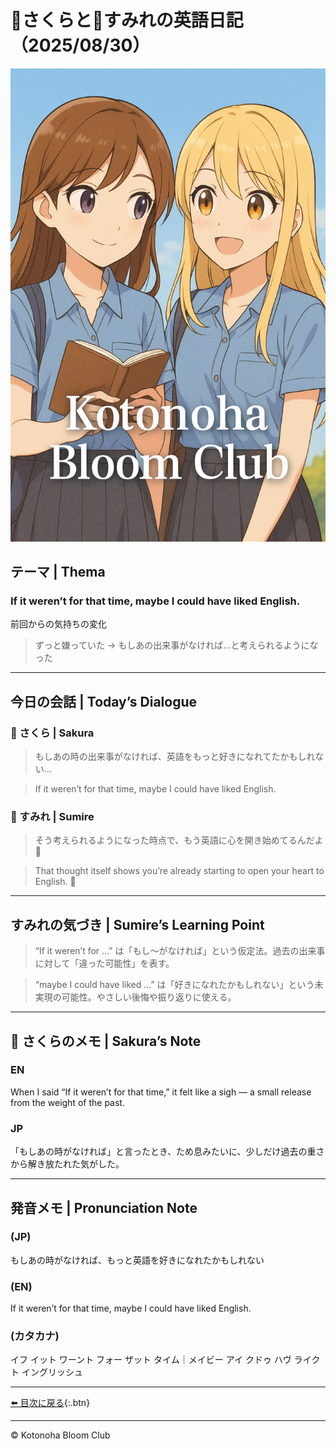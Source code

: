 
<link rel="stylesheet" href="./assets/styles.css">

# 🌸さくらと🌷すみれの英語日記（2025/08/30）  

![cover](./images/cover.png)

## テーマ | Thema
### **If it weren’t for that time, maybe I could have liked English.**

前回からの気持ちの変化
> ずっと嫌っていた → もしあの出来事がなければ…と考えられるようになった

---

## 今日の会話 | Today’s Dialogue  
### 🌸 さくら | Sakura

> もしあの時の出来事がなければ、英語をもっと好きになれてたかもしれない…


> If it weren’t for that time, maybe I could have liked English.  

### 🌷 すみれ | Sumire

> そう考えられるようになった時点で、もう英語に心を開き始めてるんだよ🌱

> That thought itself shows you’re already starting to open your heart to English.  🌱

---

## すみれの気づき | Sumire’s Learning Point  
> “If it weren’t for …” は「もし〜がなければ」という仮定法。過去の出来事に対して「違った可能性」を表す。


> “maybe I could have liked …” は「好きになれたかもしれない」という未実現の可能性。やさしい後悔や振り返りに使える。  

---

## 💬 さくらのメモ | Sakura’s Note 
### EN
When I said “If it weren’t for that time,” it felt like a sigh — a small release from the weight of the past.  

### JP
「もしあの時がなければ」と言ったとき、ため息みたいに、少しだけ過去の重さから解き放たれた気がした。  

---

## 発音メモ | Pronunciation Note  

###  (JP) 

 もしあの時がなければ、もっと英語を好きになれたかもしれない

### (EN) 

If it weren’t for that time, maybe I could have liked English.  

### (カタカナ) 

イフ イット ワーント フォー ザット タイム｜メイビー アイ クドゥ ハヴ ライクト イングリッシュ


---

[⬅️ 目次に戻る](./index.md){:.btn}

---

© Kotonoha Bloom Club
